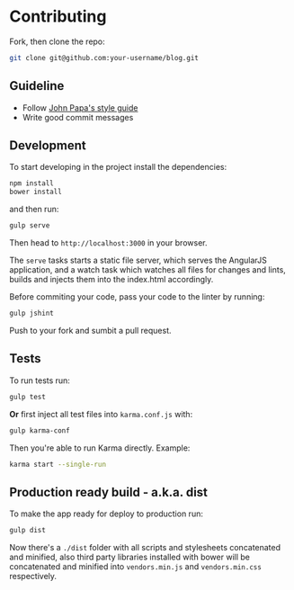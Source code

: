 # Contributing

Fork, then clone the repo:
```bash
git clone git@github.com:your-username/blog.git
```

## Guideline

- Follow [John Papa's style guide](https://github.com/johnpapa/angular-styleguide/tree/master/a1)
- Write good commit messages

## Development

To start developing in the project install the dependencies:

```bash
npm install
bower install
```

and then run:

```bash
gulp serve
```

Then head to `http://localhost:3000` in your browser.

The `serve` tasks starts a static file server, which serves the AngularJS application, and a watch task which watches all files for changes and lints, builds and injects them into the index.html accordingly.

Before commiting your code, pass your code to the linter by running:

```bash
gulp jshint
```

Push to your fork and sumbit a pull request.

## Tests

To run tests run:

```bash
gulp test
```

**Or** first inject all test files into `karma.conf.js` with:

```bash
gulp karma-conf
```

Then you're able to run Karma directly. Example:

```bash
karma start --single-run
```

## Production ready build - a.k.a. dist

To make the app ready for deploy to production run:

```bash
gulp dist
```

Now there's a `./dist` folder with all scripts and stylesheets concatenated and minified, also third party libraries installed with bower will be concatenated and minified into `vendors.min.js` and `vendors.min.css` respectively.
